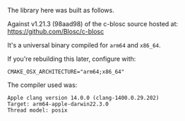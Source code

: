 The library here was built as follows.

Against v1.21.3 (98aad98) of the c-blosc source hosted at:
https://github.com/Blosc/c-blosc

It's a universal binary compiled for `arm64` and `x86_64`.

If you're rebuilding this later, configure with:

```
CMAKE_OSX_ARCHITECTURE="arm64;x86_64"
```

The compiler used was:

```
Apple clang version 14.0.0 (clang-1400.0.29.202)
Target: arm64-apple-darwin22.3.0
Thread model: posix
```
